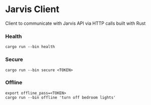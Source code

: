# Jarvis Client
Client to communicate with Jarvis API via HTTP calls built with Rust

### Health
```shell
cargo run --bin health
```

### Secure
```shell
cargo run --bin secure <TOKEN>
```

### Offline
```shell
export offline_pass=<TOKEN>
cargo run --bin offline 'turn off bedroom lights'
```
